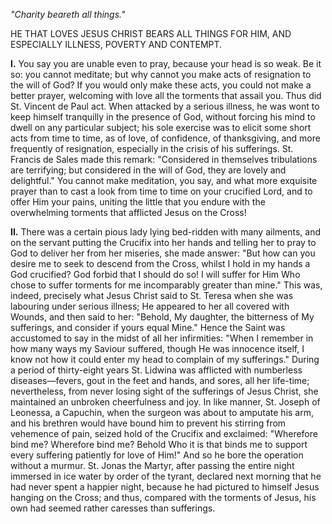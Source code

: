 
*\"Charity beareth all things.\"*

HE THAT LOVES JESUS CHRIST BEARS ALL THINGS FOR HIM, AND ESPECIALLY ILLNESS, POVERTY AND CONTEMPT.

**I\.** You say you are unable even to pray, because your head is so weak. Be it so: you cannot meditate; but why cannot you make acts of resignation to the will of God? If you would only make these acts, you could not make a better prayer, welcoming with love all the torments that assail you. Thus did St. Vincent de Paul act. When attacked by a serious illness, he was wont to keep himself tranquilly in the presence of God, without forcing his mind to dwell on any particular subject; his sole exercise was to elicit some short acts from time to time, as of love, of confidence, of thanksgiving, and more frequently of resignation, especially in the crisis of his sufferings. St. Francis de Sales made this remark: \"Considered in themselves tribulations are terrifying; but considered in the will of God, they are lovely and delightful.\" You cannot make meditation, you say, and what more exquisite prayer than to cast a look from time to time on your crucified Lord, and to offer Him your pains, uniting the little that you endure with the overwhelming torments that afflicted Jesus on the Cross!

**II\.** There was a certain pious lady lying bed-ridden with many ailments, and on the servant putting the Crucifix into her hands and telling her to pray to God to deliver her from her miseries, she made answer: \"But how can you desire me to seek to descend from the Cross, whilst I hold in my hands a God crucified? God forbid that I should do so! I will suffer for Him Who chose to suffer torments for me incomparably greater than mine.\" This was, indeed, precisely what Jesus Christ said to St. Teresa when she was labouring under serious illness; He appeared to her all covered with Wounds, and then said to her: \"Behold, My daughter, the bitterness of My sufferings, and consider if yours equal Mine.\" Hence the Saint was accustomed to say in the midst of all her infirmities: \"When I remember in how many ways my Saviour suffered, though He was innocence itself, I know not how it could enter my head to complain of my sufferings.\" During a period of thirty-eight years St. Lidwina was afflicted with numberless diseases—fevers, gout in the feet and hands, and sores, all her life-time; nevertheless, from never losing sight of the sufferings of Jesus Christ, she maintained an unbroken cheerfulness and joy. In like manner, St. Joseph of Leonessa, a Capuchin, when the surgeon was about to amputate his arm, and his brethren would have bound him to prevent his stirring from vehemence of pain, seized hold of the Crucifix and exclaimed: \"Wherefore bind me? Wherefore bind me? Behold Who it is that binds me to support every suffering patiently for love of Him!\" And so he bore the operation without a murmur. St. Jonas the Martyr, after passing the entire night immersed in ice water by order of the tyrant, declared next morning that he had never spent a happier night, because he had pictured to himself Jesus hanging on the Cross; and thus, compared with the torments of Jesus, his own had seemed rather caresses than sufferings.

